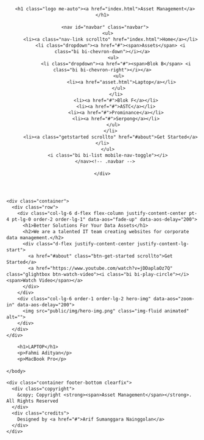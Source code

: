 <!DOCTYPE html>
<html lang="en">

<head>
  <meta charset="utf-8">
  <meta content="width=device-width, initial-scale=1.0" name="viewport">

  <title>Asset Management Prusahaan</title>
  <meta content="" name="description">
  <meta content="" name="keywords">

  <!-- Favicons -->
  <link href="public/img/favicon.png" rel="icon">
  <link href="public/img/apple-touch-icon.png" rel="apple-touch-icon">

  <!-- Google Fonts -->
  <link href="https://fonts.googleapis.com/css?family=Open+Sans:300,300i,400,400i,600,600i,700,700i|Jost:300,300i,400,400i,500,500i,600,600i,700,700i|Poppins:300,300i,400,400i,500,500i,600,600i,700,700i" rel="stylesheet">

  <!-- Vendor CSS Files -->
  <link href="public/vendor/aos/aos.css" rel="stylesheet">
  <link href="public/vendor/bootstrap/css/bootstrap.min.css" rel="stylesheet">
  <link href="public/vendor/bootstrap-icons/bootstrap-icons.css" rel="stylesheet">
  <link href="public/vendor/boxicons/css/boxicons.min.css" rel="stylesheet">
  <link href="public/vendor/glightbox/css/glightbox.min.css" rel="stylesheet">
  <link href="public/vendor/remixicon/remixicon.css" rel="stylesheet">
  <link href="public/vendor/swiper/swiper-bundle.min.css" rel="stylesheet">

  <!-- Template Main CSS File -->
  <link href="public/css/style.css" rel="stylesheet">

</head>

<body>

  <!-- ======= Header ======= -->
  <header id="header" class="fixed-top ">
    <div class="container d-flex align-items-center">

      <h1 class="logo me-auto"><a href="index.html">Asset Management</a></h1>
     
      <nav id="navbar" class="navbar">
        <ul>
          <li><a class="nav-link scrollto" href="index.html">Home</a></li>
          <li class="dropdown"><a href="#"><span>Assets</span> <i class="bi bi-chevron-down"></i></a>
            <ul>
              <li class="dropdown"><a href="#"><span>Blok B</span> <i class="bi bi-chevron-right"></i></a>
                <ul>
                  <li><a href="asset.html">Laptop</a></li>
                </ul>
              </li>
              <li><a href="#">Blok F</a></li>
              <li><a href="#">ASTC</a></li>
              <li><a href="#">Prominance</a></li>
			  <li><a href="#">Serpong</a></li>
            </ul>
          </li>
          <li><a class="getstarted scrollto" href="#about">Get Started</a></li>
        </ul>
        <i class="bi bi-list mobile-nav-toggle"></i>
      </nav><!-- .navbar -->

    </div>
  </header><!-- End Header -->

  <!-- ======= Hero Section ======= -->
  <section id="hero" class="d-flex align-items-center">

    <div class="container">
      <div class="row">
        <div class="col-lg-6 d-flex flex-column justify-content-center pt-4 pt-lg-0 order-2 order-lg-1" data-aos="fade-up" data-aos-delay="200">
          <h1>Better Solutions For Your Data Assets</h1>
          <h2>We are a talented IT team creating websites for corporate data management.</h2>
          <div class="d-flex justify-content-center justify-content-lg-start">
            <a href="#about" class="btn-get-started scrollto">Get Started</a>
            <a href="https://www.youtube.com/watch?v=jDDaplaOz7Q" class="glightbox btn-watch-video"><i class="bi bi-play-circle"></i><span>Watch Video</span></a>
          </div>
        </div>
        <div class="col-lg-6 order-1 order-lg-2 hero-img" data-aos="zoom-in" data-aos-delay="200">
          <img src="public/img/hero-img.png" class="img-fluid animated" alt="">
        </div>
      </div>
    </div>

  </section><!-- End Hero -->

  <main id="main">
    <body>

        <h1>LAPTOP</h1>
        <p>Fahmi Adityan</p>
        <p>MacBook Pro</p>

    </body>
  </main><!-- End #main -->

  <!-- ======= Footer ======= -->
  <footer id="footer">

    <div class="container footer-bottom clearfix">
      <div class="copyright">
        &copy; Copyright <strong><span>Asset Management</span></strong>. All Rights Reserved
      </div>
      <div class="credits">
        Designed by <a href="#">Arif Sumanggara Nainggolan</a>
      </div>
    </div>
  </footer><!-- End Footer -->

  <div id="preloader"></div>
  <a href="#" class="back-to-top d-flex align-items-center justify-content-center"><i class="bi bi-arrow-up-short"></i></a>

  <!-- Vendor JS Files -->
  <script src="public/vendor/aos/aos.js"></script>
  <script src="public/vendor/bootstrap/js/bootstrap.bundle.min.js"></script>
  <script src="public/vendor/glightbox/js/glightbox.min.js"></script>
  <script src="public/vendor/isotope-layout/isotope.pkgd.min.js"></script>
  <script src="public/vendor/swiper/swiper-bundle.min.js"></script>
  <script src="public/vendor/waypoints/noframework.waypoints.js"></script>
  <script src="public/vendor/php-email-form/validate.js"></script>

  <!-- Template Main JS File -->
  <script src="public/js/main.js"></script>

</body>

</html>
